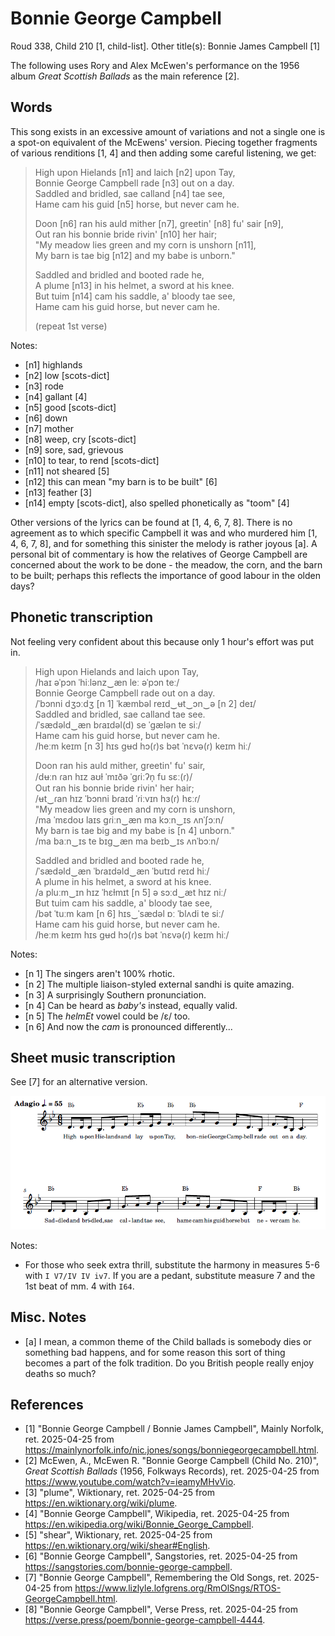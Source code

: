 # Bonnie George Campbell
Roud 338, Child 210 [1, child-list]. Other title(s): Bonnie James Campbell [1]

The following uses Rory and Alex McEwen's performance on the 1956 album *Great Scottish Ballads* as the main reference [2].

## Words
This song exists in an excessive amount of variations and not a single one is a spot-on equivalent of the McEwens' version. Piecing together fragments of various renditions [1, 4] and then adding some careful listening, we get:

> High upon Hielands [n1] and laich [n2] upon Tay,  
> Bonnie George Campbell rade [n3] out on a day.  
> Saddled and bridled, sae calland [n4] tae see,  
> Hame cam his guid [n5] horse, but never cam he.  
> 
> Doon [n6] ran his auld mither [n7], greetin' [n8] fu' sair [n9],  
> Out ran his bonnie bride rivin' [n10] her hair;  
> "My meadow lies green and my corn is unshorn [n11],  
> My barn is tae big [n12] and my babe is unborn."  
> 
> Saddled and bridled and booted rade he,  
> A plume [n13] in his helmet, a sword at his knee.  
> But tuim [n14] cam his saddle, a' bloody tae see,  
> Hame cam his guid horse, but never cam he.  
> 
> (repeat 1st verse)

Notes:  
- [n1] highlands
- [n2] low [scots-dict]
- [n3] rode
- [n4] gallant [4]
- [n5] good [scots-dict]
- [n6] down
- [n7] mother
- [n8] weep, cry [scots-dict]
- [n9] sore, sad, grievous
- [n10] to tear, to rend [scots-dict]
- [n11] not sheared [5]
- [n12] this can mean "my barn is to be built" [6]
- [n13] feather [3]
- [n14] empty [scots-dict], also spelled phonetically as "toom" [4]

Other versions of the lyrics can be found at [1, 4, 6, 7, 8]. There is no agreement as to which specific Campbell it was and who murdered him [1, 4, 6, 7, 8], and for something this sinister the melody is rather joyous [a]. A personal bit of commentary is how the relatives of George Campbell are concerned about the work to be done - the meadow, the corn, and the barn to be built; perhaps this reflects the importance of good labour in the olden days?

## Phonetic transcription
Not feeling very confident about this because only 1 hour's effort was put in.

> High upon Hielands and laich upon Tay,  
> /haɪ əˈpɔn ˈhiːlənz‿æn leː əˈpɔn teː/  
> Bonnie George Campbell rade out on a day.  
> /ˈbɔnni dʒɔːdʒ [n 1] ˈkæmbəl reɪd‿ʉt‿ɔn‿ə [n 2] deɪ/    
> Saddled and bridled, sae calland tae see.  
> /ˈsædəld‿æn bɾaɪdəl(d) se ˈgælən te siː/  
> Hame cam his guid horse, but never cam he.  
> /heːm keɪm [n 3] hɪs gʉd hɔ(ɾ)s bət ˈnɛvə(ɾ) keɪm hiː/  
> 
> Doon ran his auld mither, greetin' fu' sair,  
> /dʉːn ɾan hɪz aʊɫ ˈmɪðə ˈgɾiːʔn̩ fu sɛː(ɾ)/  
> Out ran his bonnie bride rivin' her hair;  
> /ʉt‿ɾan hɪz ˈbɔnni bɾaɪd ˈɾiːvɪn hɜ(ɾ) hɛːɾ/  
> "My meadow lies green and my corn is unshorn,  
> /ma ˈmɛdoʊ laɪs gɾiːn‿æn ma kɔːn‿ɪs ʌnˈʃɔːn/  
> My barn is tae big and my babe is [n 4] unborn."  
> /ma baːn‿ɪs te bɪg‿æn ma beɪb‿ɪs ʌnˈbɔːn/  
> 
> Saddled and bridled and booted rade he,  
> /ˈsædəld‿æn ˈbɾaɪdəld‿æn ˈbutɪd reɪd hiː/  
> A plume in his helmet, a sword at his knee.  
> /a pluːm‿ɪn hɪz ˈhɛɫmɪt [n 5] ə sɔːd‿æt hɪz niː/  
> But tuim cam his saddle, a' bloody tae see,  
> /bət ˈtuːm kam [n 6] hɪs‿ˈsædəl ɒː ˈblʌdi te siː/  
> Hame cam his guid horse, but never cam he.  
> /heːm keɪm hɪs gʉd hɔ(ɾ)s bət ˈnɛvə(ɾ) keɪm hiː/  

Notes:  
- [n 1] The singers aren't 100% rhotic.
- [n 2] The multiple liaison-styled external sandhi is quite amazing.
- [n 3] A surprisingly Southern pronunciation.
- [n 4] Can be heard as *baby's* instead, equally valid.
- [n 5] The *helmEt* vowel could be /ɛ/ too.
- [n 6] And now the *cam* is pronounced differently...

## Sheet music transcription

See [7] for an alternative version.

![image](./music/Bonnie%20George%20Campbell.png)

Notes:  
- For those who seek extra thrill, substitute the harmony in measures 5-6 with `I V7/IV IV iv7`. If you are a pedant, substitute measure 7 and the 1st beat of mm. 4 with `I64`.

## Misc. Notes

- [a] I mean, a common theme of the Child ballads is somebody dies or something bad happens, and for some reason this sort of thing becomes a part of the folk tradition. Do you British people really enjoy deaths so much?

## References

- [1] "Bonnie George Campbell / Bonnie James Campbell", Mainly Norfolk, ret. 2025-04-25 from https://mainlynorfolk.info/nic.jones/songs/bonniegeorgecampbell.html.
- [2] McEwen, A., McEwen R. "Bonnie George Campbell (Child No. 210)", *Great Scottish Ballads* (1956, Folkways Records), ret. 2025-04-25 from https://www.youtube.com/watch?v=ieamyMHvVio.
- [3] "plume", Wiktionary, ret. 2025-04-25 from https://en.wiktionary.org/wiki/plume.
- [4] "Bonnie George Campbell", Wikipedia, ret. 2025-04-25 from https://en.wikipedia.org/wiki/Bonnie_George_Campbell.
- [5] "shear", Wiktionary, ret. 2025-04-25 from https://en.wiktionary.org/wiki/shear#English.
- [6] "Bonnie George Campbell", Sangstories, ret. 2025-04-25 from https://sangstories.com/bonnie-george-campbell.
- [7] "Bonnie George Campbell", Remembering the Old Songs, ret. 2025-04-25 from https://www.lizlyle.lofgrens.org/RmOlSngs/RTOS-GeorgeCampbell.html.
- [8] "Bonnie George Campbell", Verse Press, ret. 2025-04-25 from https://verse.press/poem/bonnie-george-campbell-4444.
